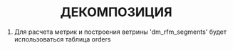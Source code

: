 <h1 align="center">ДЕКОМПОЗИЦИЯ</h1>

1. Для расчета метрик и построения ветрины 'dm_rfm_segments' будет использоваться таблица orders
